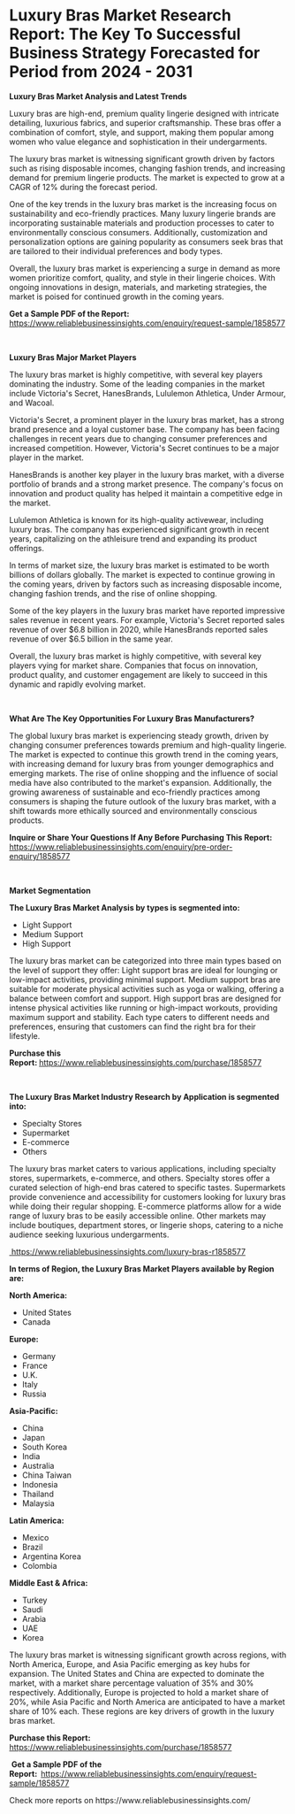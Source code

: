 <p><h1>Luxury Bras Market Research Report: The Key To Successful Business Strategy Forecasted for Period from 2024 - 2031</h1></p><p><strong>Luxury Bras Market Analysis and Latest Trends</strong></p>
<p><p>Luxury bras are high-end, premium quality lingerie designed with intricate detailing, luxurious fabrics, and superior craftsmanship. These bras offer a combination of comfort, style, and support, making them popular among women who value elegance and sophistication in their undergarments.</p><p>The luxury bras market is witnessing significant growth driven by factors such as rising disposable incomes, changing fashion trends, and increasing demand for premium lingerie products. The market is expected to grow at a CAGR of 12% during the forecast period.</p><p>One of the key trends in the luxury bras market is the increasing focus on sustainability and eco-friendly practices. Many luxury lingerie brands are incorporating sustainable materials and production processes to cater to environmentally conscious consumers. Additionally, customization and personalization options are gaining popularity as consumers seek bras that are tailored to their individual preferences and body types.</p><p>Overall, the luxury bras market is experiencing a surge in demand as more women prioritize comfort, quality, and style in their lingerie choices. With ongoing innovations in design, materials, and marketing strategies, the market is poised for continued growth in the coming years.</p></p>
<p><strong>Get a Sample PDF of the Report:&nbsp;</strong> <a href="https://www.reliablebusinessinsights.com/enquiry/request-sample/1858577">https://www.reliablebusinessinsights.com/enquiry/request-sample/1858577</a></p>
<p>&nbsp;</p>
<p><strong>Luxury Bras Major Market Players</strong></p>
<p><p>The luxury bras market is highly competitive, with several key players dominating the industry. Some of the leading companies in the market include Victoria's Secret, HanesBrands, Lululemon Athletica, Under Armour, and Wacoal.</p><p>Victoria's Secret, a prominent player in the luxury bras market, has a strong brand presence and a loyal customer base. The company has been facing challenges in recent years due to changing consumer preferences and increased competition. However, Victoria's Secret continues to be a major player in the market.</p><p>HanesBrands is another key player in the luxury bras market, with a diverse portfolio of brands and a strong market presence. The company's focus on innovation and product quality has helped it maintain a competitive edge in the market.</p><p>Lululemon Athletica is known for its high-quality activewear, including luxury bras. The company has experienced significant growth in recent years, capitalizing on the athleisure trend and expanding its product offerings.</p><p>In terms of market size, the luxury bras market is estimated to be worth billions of dollars globally. The market is expected to continue growing in the coming years, driven by factors such as increasing disposable income, changing fashion trends, and the rise of online shopping.</p><p>Some of the key players in the luxury bras market have reported impressive sales revenue in recent years. For example, Victoria's Secret reported sales revenue of over $6.8 billion in 2020, while HanesBrands reported sales revenue of over $6.5 billion in the same year.</p><p>Overall, the luxury bras market is highly competitive, with several key players vying for market share. Companies that focus on innovation, product quality, and customer engagement are likely to succeed in this dynamic and rapidly evolving market.</p></p>
<p>&nbsp;</p>
<p><strong>What Are The Key Opportunities For Luxury Bras Manufacturers?</strong></p>
<p><p>The global luxury bras market is experiencing steady growth, driven by changing consumer preferences towards premium and high-quality lingerie. The market is expected to continue this growth trend in the coming years, with increasing demand for luxury bras from younger demographics and emerging markets. The rise of online shopping and the influence of social media have also contributed to the market's expansion. Additionally, the growing awareness of sustainable and eco-friendly practices among consumers is shaping the future outlook of the luxury bras market, with a shift towards more ethically sourced and environmentally conscious products.</p></p>
<p><strong>Inquire or Share Your Questions If Any Before Purchasing This Report:</strong> <a href="https://www.reliablebusinessinsights.com/enquiry/pre-order-enquiry/1858577">https://www.reliablebusinessinsights.com/enquiry/pre-order-enquiry/1858577</a></p>
<p>&nbsp;</p>
<p><strong>Market Segmentation</strong></p>
<p><strong>The Luxury Bras Market Analysis by types is segmented into:</strong></p>
<p><ul><li>Light Support</li><li>Medium Support</li><li>High Support</li></ul></p>
<p><p>The luxury bras market can be categorized into three main types based on the level of support they offer: Light support bras are ideal for lounging or low-impact activities, providing minimal support. Medium support bras are suitable for moderate physical activities such as yoga or walking, offering a balance between comfort and support. High support bras are designed for intense physical activities like running or high-impact workouts, providing maximum support and stability. Each type caters to different needs and preferences, ensuring that customers can find the right bra for their lifestyle.</p></p>
<p><strong>Purchase this Report:&nbsp;</strong><a href="https://www.reliablebusinessinsights.com/purchase/1858577">https://www.reliablebusinessinsights.com/purchase/1858577</a></p>
<p>&nbsp;</p>
<p><strong>The Luxury Bras Market Industry Research by Application is segmented into:</strong></p>
<p><ul><li>Specialty Stores</li><li>Supermarket</li><li>E-commerce</li><li>Others</li></ul></p>
<p><p>The luxury bras market caters to various applications, including specialty stores, supermarkets, e-commerce, and others. Specialty stores offer a curated selection of high-end bras catered to specific tastes. Supermarkets provide convenience and accessibility for customers looking for luxury bras while doing their regular shopping. E-commerce platforms allow for a wide range of luxury bras to be easily accessible online. Other markets may include boutiques, department stores, or lingerie shops, catering to a niche audience seeking luxurious undergarments.</p></p>
<p><a href="https://www.reliablebusinessinsights.com/luxury-bras-r1858577">&nbsp;https://www.reliablebusinessinsights.com/luxury-bras-r1858577</a></p>
<p><strong>In terms of Region, the Luxury Bras Market Players available by Region are:</strong></p>
<p>
    <p> <strong> North America: </strong>
        <ul>
            <li>United States</li>
            <li>Canada</li>
        </ul>
        </p> 
    <p> <strong> Europe: </strong>
        <ul>
            <li>Germany</li>
            <li>France</li>
            <li>U.K.</li>
            <li>Italy</li>
            <li>Russia</li>
        </ul>
        </p> 
    <p> <strong> Asia-Pacific: </strong>
        <ul>
            <li>China</li>
            <li>Japan</li>
            <li>South Korea</li>
            <li>India</li>
            <li>Australia</li>
            <li>China Taiwan</li>
            <li>Indonesia</li>
            <li>Thailand</li>
            <li>Malaysia</li>
        </ul>
        </p> 
    <p> <strong> Latin America: </strong>
        <ul>
            <li>Mexico</li>
            <li>Brazil</li>
            <li>Argentina Korea</li>
            <li>Colombia</li>
        </ul>
        </p> 
    <p> <strong> Middle East & Africa: </strong>
        <ul>
            <li>Turkey</li>
            <li>Saudi</li>
            <li>Arabia</li>
            <li>UAE</li>
            <li>Korea</li>
        </ul>
    </p>
    </p>
<p><p>The luxury bras market is witnessing significant growth across regions, with North America, Europe, and Asia Pacific emerging as key hubs for expansion. The United States and China are expected to dominate the market, with a market share percentage valuation of 35% and 30% respectively. Additionally, Europe is projected to hold a market share of 20%, while Asia Pacific and North America are anticipated to have a market share of 10% each. These regions are key drivers of growth in the luxury bras market.</p></p>
<p><strong>Purchase this Report: </strong><a href="https://www.reliablebusinessinsights.com/purchase/1858577">https://www.reliablebusinessinsights.com/purchase/1858577</a></p>
<p>&nbsp;<strong>Get a Sample PDF of the Report:&nbsp;&nbsp;</strong><a href="https://www.reliablebusinessinsights.com/enquiry/request-sample/1858577">https://www.reliablebusinessinsights.com/enquiry/request-sample/1858577</a></p>
<p><strong></strong></p>
<p>Check more reports on https://www.reliablebusinessinsights.com/</p>